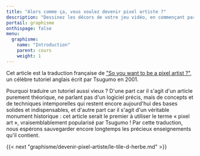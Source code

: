 ```yaml
---
title: "Alors comme ça, vous voulez devenir pixel artiste ?"
description: "Dessinez les décors de votre jeu vidéo, en commençant par un premier tile d'herbe, jusqu'à vous familiariser avec les textures, l'ombrage et le dithering."
portail: graphisme
onthispage: false
menu:
  graphisme:
    name: "Introduction"
    parent: cours
    weight: 1
---
```


Cet article est la traduction française de ["So you want to be a pixel artist ?"](http://www.yarrninja.com/pixeltutorial/index.html), un célèbre tutoriel anglais écrit par Tsugumo en 2001.

Pourquoi traduire un tutoriel aussi vieux ? D'une part car il s'agit d'un article purement théorique, ne parlant pas d'un logiciel précis, mais de concepts et de techniques intemporelles qui restent encore aujourd'hui des bases solides et indispensables, et d'autre part car il s'agit d'un véritable monument historique : cet article serait le premier à utiliser le terme « pixel art », vraisemblablement popularisé par Tsugumo ! Par cette traduction, nous espérons sauvegarder encore longtemps les précieux enseignements qu'il contient.

{{< next "graphisme/devenir-pixel-artiste/le-tile-d-herbe.md" >}}